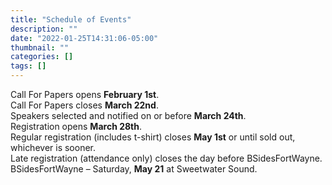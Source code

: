 ```yaml
---
title: "Schedule of Events"
description: ""
date: "2022-01-25T14:31:06-05:00"
thumbnail: ""
categories: []
tags: []
---
```

Call For Papers opens **February 1st**.  
Call For Papers closes **March 22nd**.  
Speakers selected and notified on or before **March 24th**.  
Registration opens **March 28th**.  
Regular registration (includes t-shirt) closes **May 1st** or until sold out, whichever is sooner.  
Late registration (attendance only) closes the day before BSidesFortWayne.  
BSidesFortWayne – Saturday, **May 21** at Sweetwater Sound.  

<!--more-->
